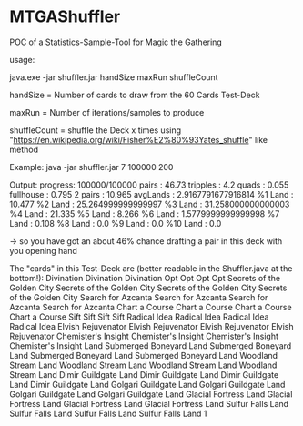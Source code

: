 # MTGAShuffler
POC of a Statistics-Sample-Tool for Magic the Gathering

usage:

java.exe -jar shuffler.jar handSize maxRun shuffleCount

handSize = Number of cards to draw from the 60 Cards Test-Deck

maxRun = Number of iterations/samples to produce

shuffleCount = shuffle the Deck x times using "https://en.wikipedia.org/wiki/Fisher%E2%80%93Yates_shuffle" like method

Example:
java -jar shuffler.jar 7 100000 200

Output:
progress: 100000/100000
pairs : 46.73
tripples : 4.2
quads : 0.055
fullhouse : 0.795
2 pairs : 10.965
avgLands : 2.9167791677916814
%1 Land : 10.477
%2 Land : 25.264999999999997
%3 Land : 31.258000000000003
%4 Land : 21.335
%5 Land : 8.266
%6 Land : 1.5779999999999998
%7 Land : 0.108
%8 Land : 0.0
%9 Land : 0.0
%10 Land : 0.0

-> so you have got an about 46% chance drafting a pair in this deck with you opening hand


The "cards" in this Test-Deck are (better readable in the Shuffler.java at the bottom!):
Divination
Divination
Divination
Opt
Opt
Opt
Opt
Secrets of the Golden City
Secrets of the Golden City
Secrets of the Golden City
Secrets of the Golden City
Search for Azcanta
Search for Azcanta
Search for Azcanta
Search for Azcanta
Chart a Course
Chart a Course
Chart a Course
Chart a Course
Sift
Sift
Sift
Sift
Radical Idea
Radical Idea
Radical Idea
Radical Idea
Elvish Rejuvenator
Elvish Rejuvenator
Elvish Rejuvenator
Elvish Rejuvenator
Chemister's Insight
Chemister's Insight
Chemister's Insight
Chemister's Insight
Land Submerged Boneyard
Land Submerged Boneyard
Land Submerged Boneyard
Land Submerged Boneyard
Land Woodland Stream
Land Woodland Stream
Land Woodland Stream
Land Woodland Stream
Land Dimir Guildgate
Land Dimir Guildgate
Land Dimir Guildgate
Land Dimir Guildgate
Land Golgari Guildgate
Land Golgari Guildgate
Land Golgari Guildgate
Land Golgari Guildgate
Land Glacial Fortress
Land Glacial Fortress
Land Glacial Fortress
Land Glacial Fortress
Land Sulfur Falls
Land Sulfur Falls
Land Sulfur Falls
Land Sulfur Falls
Land 1
